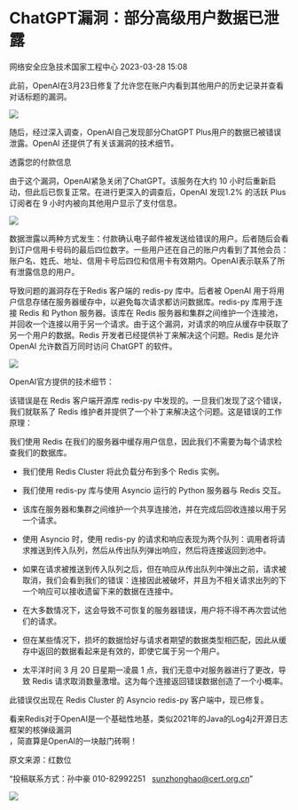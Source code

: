 #  ChatGPT漏洞：部分高级用户数据已泄露   
 网络安全应急技术国家工程中心   2023-03-28 15:08  
  
此前，OpenAI在3月23日修复了允许您在账户内看到其他用户的历史记录并查看对话标题的漏洞。  
  
![](https://mmbiz.qpic.cn/sz_mmbiz_jpg/vDJXDPrW7A0UTkFPYGicesnTJSzI7VkMK3bUMpjibwt0pVicgShibdOxxkRHDQib0ZnTHQthibUGI2Viauq7H2HLxRib3Q/640?wx_fmt=jpeg&wxfrom=5&wx_lazy=1&wx_co=1 "")  
  
随后，经过深入调查，OpenAI自己发现部分ChatGPT Plus用户的数据已被错误泄露。OpenAI 还提供了有关该漏洞的技术细节。  
  
透露您的付款信息  
  
由于这个漏洞，OpenAI紧急关闭了ChatGPT。该服务在大约 10 小时后重新启动，但此后已恢复正常。在进行更深入的调查后，OpenAI 发现1.2% 的活跃 Plus 订阅者在 9 小时内被向其他用户显示了支付信息。  
  
![](https://mmbiz.qpic.cn/sz_mmbiz_jpg/vDJXDPrW7A0UTkFPYGicesnTJSzI7VkMKbBSgEXsKCklJbKaCQGoSmbmOlse712b47x6o2Jn5PWKN3t6RwAC5Lg/640?wx_fmt=jpeg "")  
  
数据泄露以两种方式发生：付款确认电子邮件被发送给错误的用户。后者随后会看到订户信用卡号码的最后四位数字。一些用户还在自己的账户内看到了其他会员：账户名、姓氏、地址、信用卡号后四位和信用卡有效期内。OpenAI表示联系了所有泄露信息的用户。  
  
导致问题的漏洞存在于Redis 客户端的 redis-py 库中。后者被 OpenAI 用于将用户信息存储在服务器缓存中，以避免每次请求都访问数据库。redis-py 库用于连接 Redis 和 Python 服务器。该库在 Redis 服务器和集群之间维护一个连接池，并回收一个连接以用于另一个请求。由于这个漏洞，对请求的响应从缓存中获取了另一个用户的数据。Redis 开发者已经提供补丁来解决这个问题。Redis 是允许 OpenAI 允许数百万同时访问 ChatGPT 的软件。  
  
![](https://mmbiz.qpic.cn/sz_mmbiz_jpg/vDJXDPrW7A0UTkFPYGicesnTJSzI7VkMKKwJnb6t8DebrP9B1Ug0WlGHk5ZvhtcFeNJHmORJWhFXQw3Zkh973zA/640?wx_fmt=jpeg&wxfrom=5&wx_lazy=1&wx_co=1 "")  
  
OpenAI官方提供的技术细节：  
  
该错误是在 Redis 客户端开源库 redis-py 中发现的。一旦我们发现了这个错误，我们就联系了 Redis 维护者并提供了一个补丁来解决这个问题。这是错误的工作原理：  
  
我们使用 Redis 在我们的服务器中缓存用户信息，因此我们不需要为每个请求检查我们的数据库。  
- 我们使用 Redis Cluster 将此负载分布到多个 Redis 实例。  
  
- 我们使用 redis-py 库与使用 Asyncio 运行的 Python 服务器与 Redis 交互。  
  
- 该库在服务器和集群之间维护一个共享连接池，并在完成后回收连接以用于另一个请求。  
  
- 使用 Asyncio 时，使用 redis-py 的请求和响应表现为两个队列：调用者将请求推送到传入队列，然后从传出队列弹出响应，然后将连接返回到池中。  
  
- 如果在请求被推送到传入队列之后，但在响应从传出队列中弹出之前，请求被取消，我们会看到我们的错误：连接因此被破坏，并且为不相关请求出列的下一个响应可以接收遗留下来的数据在连接中。  
  
- 在大多数情况下，这会导致不可恢复的服务器错误，用户将不得不再次尝试他们的请求。  
  
- 但在某些情况下，损坏的数据恰好与请求者期望的数据类型相匹配，因此从缓存中返回的数据看起来是有效的，即使它属于另一个用户。  
  
- 太平洋时间 3 月 20 日星期一凌晨 1 点，我们无意中对服务器进行了更改，导致 Redis 请求取消数量激增。这为每个连接返回错误数据创造了一个小概率。  
  
此错误仅出现在 Redis Cluster 的 Asyncio redis-py 客户端中，现已修复。  
  
看来Redis对于OpenAI是一个基础性地基，类似2021年的Java的Log4j2开源日志框架的核弹级漏洞  
，简直算是OpenAI的一块敲门砖啊！  
  
  
  
原文来源：红数位  
  
“投稿联系方式：孙中豪 010-82992251   sunzhonghao@cert.org.cn”  
  
![](https://mmbiz.qpic.cn/mmbiz_jpg/GoUrACT176n1NvL0JsVSB8lNDX2FCGZjW0HGfDVnFao65ic4fx6Rv4qylYEAbia4AU3V2Zz801UlicBcLeZ6gS6tg/640?wx_fmt=jpeg&wxfrom=5&wx_lazy=1&wx_co=1 "")  
  
